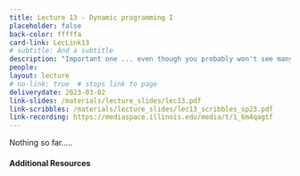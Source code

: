 ```yaml
---
title: Lecture 13 - Dynamic programming I
placeholder: false
back-color: fffffa
card-link: LecLink13
# subtitle: And a subtitle
description: "Important one ... even though you probably won't see many instances of dynamic programming in the real world, it is a favorite of FANNG interviews." 
people:
layout: lecture
# no-link: true  # stops link to page 
deliverydate: 2023-03-02
link-slides: /materials/lecture_slides/lec13.pdf
link-scribbles: /materials/lecture_slides/lec13_scribbles_sp23.pdf
link-recording: https://mediaspace.illinois.edu/media/t/1_6m4qagtf
---
```


Nothing so far.....

<h4>Additional Resources</h4>








